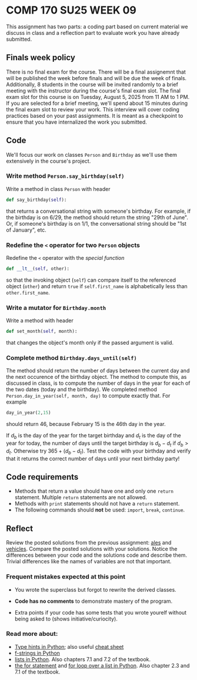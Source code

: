 
# COMP 170 SU25 WEEK 09

This assignment has two parts: a coding part based on current material we discuss in class and a reflection part to evaluate work you have already submitted.


## Finals week policy

There is no final exam for the course. There will be a final assignemnt that will be published the week before finals and will be due the week of finals. Additionally, 8 students in the course will be invited randomly to a brief meeting with the instructor during the course's final exam slot. The final exam slot for this course is on Tuesday, August 5, 2025 from 11 AM to 1 PM. If you are selected for a brief meeting, we'll spend about 15 minutes during the final exam slot to review your work. This interview will cover coding practices based on your past assignments. It is meant as a checkpoint to ensure that you have internalized the work you submitted.


## Code

We'll focus our work on classes `Person` and `Birthday` as we'll use them extensively in the course's project.

### Write method `Person.say_birthday(self)`

Write a method in class `Person` with header
```python
def say_birthday(self):
```
that returns a conversational string with someone's birthday. For example, if the birthday is on 6/29, the method should return the string "29th of June". Or, if someone's birthday is on 1/1, the conversational string should be "1st of January", etc.


### Redefine the `<` operator for two `Person` objects

Redefine the `<` operator with the *special function*
```python
def __lt__(self, other):
```
so that the invoking object (`self`) can compare itself to the referenced object (`other`) and return `true` if `self.first_name` is alphabetically less than `other.first_name`.


### Write a mutator for `Birthday.month`

Write a method with header
```python
def set_month(self, month):
```
that changes the object's month only if the passed argument is valid.


### Complete method `Birthday.days_until(self)`

The method should return the number of days between the current day and the next occurence of the birthday object. The method to compute this, as discussed in class, is to compute the number of days in the year for each of the two dates (today and the birthday). We completed method `Person.day_in_year(self, month, day)` to compute exactly that. For example
```python
day_in_year(2,15)
```
should return 46, because February 15 is the 46th day in the year. 

If $d_b$ is the day of the year for the target birthday and $d_t$ is the day of the year for today, the number of days until the target birthday is $d_b-d_t$ if $d_b>d_t$. Otherwise try $365+(d_b-d_t)$. Test the code with your birthday and verify that it returns the correct number of days until your next birthday party!


## Code requirements

* Methods that return a value should have one and only one `return` statement. Multiple `return` statements are not allowed.
* Methods with `print` statements should not have a `return` statement.
* The following commands should **not** be used: `import`, `break`, `continue`.


## Reflect

Review the posted solutions from the previous assignment: [ales](./solutions_week07/SuperAles.py) and [vehicles](./solutions_week07/SuperVehicles.py). Compare the posted solutions with your solutions. Notice the differences between your code and the solutions code and describe them. Trivial differences like the names of variables are not that important.

### Frequent mistakes expected at this point

* You wrote the superclass but forgot to rewrite the derived classes.

* **Code has no comments** to demonstrate mastery of the program.

* Extra points if your code has some tests that you wrote yourelf without being asked to (shows initiative/curiocity).


### Read more about:

* [Type hints in Python](https://docs.python.org/3/library/typing.html); also useful [cheat sheet](https://mypy.readthedocs.io/en/stable/cheat_sheet_py3.html#functions)
* [f-strings in Python](https://docs.python.org/3/tutorial/inputoutput.html#tut-f-strings)
* [lists in Python](https://docs.python.org/3/tutorial/datastructures.html). Also chapters 7.1 and 7.2 of the textbook.
* [the for statement](https://docs.python.org/3/reference/compound_stmts.html#for) and [for loop over a list in Python](https://docs.python.org/3/tutorial/controlflow.html#for-statements). Also chapter 2.3 and 7.1 of the textbook.
